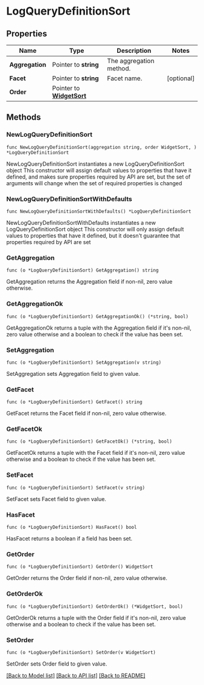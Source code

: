 # LogQueryDefinitionSort

## Properties

Name | Type | Description | Notes
------------ | ------------- | ------------- | -------------
**Aggregation** | Pointer to **string** | The aggregation method. | 
**Facet** | Pointer to **string** | Facet name. | [optional] 
**Order** | Pointer to [**WidgetSort**](WidgetSort.md) |  | 

## Methods

### NewLogQueryDefinitionSort

`func NewLogQueryDefinitionSort(aggregation string, order WidgetSort, ) *LogQueryDefinitionSort`

NewLogQueryDefinitionSort instantiates a new LogQueryDefinitionSort object
This constructor will assign default values to properties that have it defined,
and makes sure properties required by API are set, but the set of arguments
will change when the set of required properties is changed

### NewLogQueryDefinitionSortWithDefaults

`func NewLogQueryDefinitionSortWithDefaults() *LogQueryDefinitionSort`

NewLogQueryDefinitionSortWithDefaults instantiates a new LogQueryDefinitionSort object
This constructor will only assign default values to properties that have it defined,
but it doesn't guarantee that properties required by API are set

### GetAggregation

`func (o *LogQueryDefinitionSort) GetAggregation() string`

GetAggregation returns the Aggregation field if non-nil, zero value otherwise.

### GetAggregationOk

`func (o *LogQueryDefinitionSort) GetAggregationOk() (*string, bool)`

GetAggregationOk returns a tuple with the Aggregation field if it's non-nil, zero value otherwise
and a boolean to check if the value has been set.

### SetAggregation

`func (o *LogQueryDefinitionSort) SetAggregation(v string)`

SetAggregation sets Aggregation field to given value.


### GetFacet

`func (o *LogQueryDefinitionSort) GetFacet() string`

GetFacet returns the Facet field if non-nil, zero value otherwise.

### GetFacetOk

`func (o *LogQueryDefinitionSort) GetFacetOk() (*string, bool)`

GetFacetOk returns a tuple with the Facet field if it's non-nil, zero value otherwise
and a boolean to check if the value has been set.

### SetFacet

`func (o *LogQueryDefinitionSort) SetFacet(v string)`

SetFacet sets Facet field to given value.

### HasFacet

`func (o *LogQueryDefinitionSort) HasFacet() bool`

HasFacet returns a boolean if a field has been set.

### GetOrder

`func (o *LogQueryDefinitionSort) GetOrder() WidgetSort`

GetOrder returns the Order field if non-nil, zero value otherwise.

### GetOrderOk

`func (o *LogQueryDefinitionSort) GetOrderOk() (*WidgetSort, bool)`

GetOrderOk returns a tuple with the Order field if it's non-nil, zero value otherwise
and a boolean to check if the value has been set.

### SetOrder

`func (o *LogQueryDefinitionSort) SetOrder(v WidgetSort)`

SetOrder sets Order field to given value.



[[Back to Model list]](../README.md#documentation-for-models) [[Back to API list]](../README.md#documentation-for-api-endpoints) [[Back to README]](../README.md)


